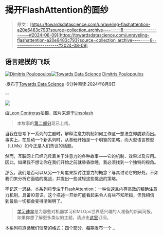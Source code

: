 # 揭开FlashAttention的面纱

> 原文：[https://towardsdatascience.com/unraveling-flashattention-a20e6483c793?source=collection_archive---------8-----------------------#2024-08-09](https://towardsdatascience.com/unraveling-flashattention-a20e6483c793?source=collection_archive---------8-----------------------#2024-08-09)

## 语言建模的飞跃

[](https://dpoulopoulos.medium.com/?source=post_page---byline--a20e6483c793--------------------------------)[![Dimitris Poulopoulos](../Images/ce535a1679779f5a2ec8b024e6691e50.png)](https://dpoulopoulos.medium.com/?source=post_page---byline--a20e6483c793--------------------------------)[](https://towardsdatascience.com/?source=post_page---byline--a20e6483c793--------------------------------)[![Towards Data Science](../Images/a6ff2676ffcc0c7aad8aaf1d79379785.png)](https://towardsdatascience.com/?source=post_page---byline--a20e6483c793--------------------------------) [Dimitris Poulopoulos](https://dpoulopoulos.medium.com/?source=post_page---byline--a20e6483c793--------------------------------)

·发布于[Towards Data Science](https://towardsdatascience.com/?source=post_page---byline--a20e6483c793--------------------------------) ·6分钟阅读·2024年8月9日

--

![](../Images/a9c5f56dbb7f73f6869be37f7ccc808b.png)

由[Leon Contreras](https://unsplash.com/@lc_photography?utm_content=creditCopyText&utm_medium=referral&utm_source=unsplash)拍摄，图片来源于[Unsplash](https://unsplash.com/photos/lightning-storm-sky-XX5oV4SaN2w?utm_content=creditCopyText&utm_medium=referral&utm_source=unsplash)

> 本故事的[第二部分](/attention-please-25b2933309f4)现已上线。

当我在思考下一系列的主题时，解释注意力机制如何工作这一想法立即脱颖而出。事实上，在启动一个新系列时，从基础开始是一个明智的策略，而大型语言模型（LLMs）如今正是人们热议的话题。

然而，互联网上已经充斥着关于注意力的各种故事——它的机制、效果以及应用。因此，如果我不想让你在我们开始之前就昏昏欲睡，我必须找到一个独特的视角。

那么，我们是否可以从另一个角度来探讨注意力的概念？与其讨论它的好处，不如我们来分析它面临的挑战，并提出一些减轻这些挑战的策略。

牢记这一思路，本系列将专注于FlashAttention：一种快速且内存高效的精确注意力机制，具备IO意识。这个描述一开始可能看起来令人有些不知所措，但我相信到最后一切都会变得清晰明了。

> [学习速率](https://dimpo.me/)是为那些对机器学习和MLOps世界感兴趣的人准备的新闻简报。如果你想了解更多类似的主题，请点击[这里](https://dimpo.me/)订阅。

本系列将遵循我们惯常的格式：四个部分，每期发布一个…
